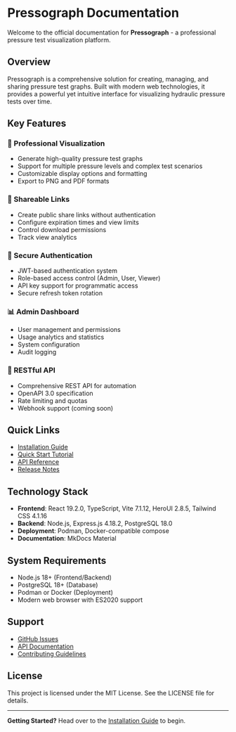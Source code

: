 # Pressograph Documentation

Welcome to the official documentation for **Pressograph** - a professional pressure test visualization platform.

## Overview

Pressograph is a comprehensive solution for creating, managing, and sharing pressure test graphs. Built with modern web technologies, it provides a powerful yet intuitive interface for visualizing hydraulic pressure tests over time.

## Key Features

### 🎨 Professional Visualization
- Generate high-quality pressure test graphs
- Support for multiple pressure levels and complex test scenarios
- Customizable display options and formatting
- Export to PNG and PDF formats

### 🔗 Shareable Links
- Create public share links without authentication
- Configure expiration times and view limits
- Control download permissions
- Track view analytics

### 🔐 Secure Authentication
- JWT-based authentication system
- Role-based access control (Admin, User, Viewer)
- API key support for programmatic access
- Secure refresh token rotation

### 📊 Admin Dashboard
- User management and permissions
- Usage analytics and statistics
- System configuration
- Audit logging

### 🚀 RESTful API
- Comprehensive REST API for automation
- OpenAPI 3.0 specification
- Rate limiting and quotas
- Webhook support (coming soon)

## Quick Links

- [Installation Guide](getting-started/installation.md)
- [Quick Start Tutorial](getting-started/quickstart.md)
- [API Reference](api/overview.md)
- [Release Notes](release-notes.md)

## Technology Stack

- **Frontend**: React 19.2.0, TypeScript, Vite 7.1.12, HeroUI 2.8.5, Tailwind CSS 4.1.16
- **Backend**: Node.js, Express.js 4.18.2, PostgreSQL 18.0
- **Deployment**: Podman, Docker-compatible compose
- **Documentation**: MkDocs Material

## System Requirements

- Node.js 18+ (Frontend/Backend)
- PostgreSQL 18+ (Database)
- Podman or Docker (Deployment)
- Modern web browser with ES2020 support

## Support

- [GitHub Issues](https://github.com/dantte-lp/pressograph/issues)
- [API Documentation](api/overview.md)
- [Contributing Guidelines](development/contributing.md)

## License

This project is licensed under the MIT License. See the LICENSE file for details.

---

**Getting Started?** Head over to the [Installation Guide](getting-started/installation.md) to begin.
